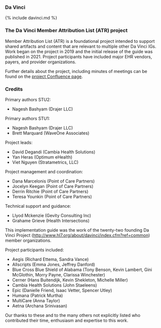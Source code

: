### Da Vinci
{% include davinci.md %}

### The Da Vinci Member Attribution List (ATR) project
Member Attribution List (ATR) is a foundational project intended to support shared artifacts and content that are relevant to multiple other Da Vinci IGs.  Work began on the project in 2019 and the initial release of the guide was published in 2021.  Project participants have included major EHR vendors, payers, and provider organizations.

Further details about the project, including minutes of meetings can be found on the [project Confluence page](https://confluence.hl7.org/pages/viewpage.action?pageId=65077395).



### Credits
Primary authors STU2:

* Nagesh Bashyam (Drajer LLC)

Primary authors STU1:

* Nagesh Bashyam (Drajer LLC)
* Brett Marquard (WaveOne Associates)


Project leads:

* David Degandi (Cambia Health Solutions)
* Yan Heras (Optimum eHealth)
* Viet Nguyen (Stratametrics, LLC)

Project management and coordination:

* Dana Marcelonis (Point of Care Partners)
* Jocelyn Keegan (Point of Care Partners)
* Derrin Ritchie (Point of Care Partners)
* Teresa Younkin (Point of Care Partners)


Technical support and guidance:

* Llyod Mckenzie (Gevity Consulting Inc)
* Grahame Grieve (Health Intersections)

This implementation guide was the work of the twenty-two founding Da Vinci Project (http://www.hl7.org/about/davinci/index.cfm?ref=common) member organizations.

Project participants included:

* Aegis (Richard Ettema, Sandra Vance)
* Allscripts (Emma Jones, Jeffrey Danford)
* Blue Cross Blue Shield of Alabama (Tony Benson, Kevin Lambert, Gini McGlothin, Morry Payne, Clarissa Winchester)
* Cerner (Hans Buitendijk, Kevin Shekleton, Michelle Miller)
* Cambia Health Solutions (John Staeleens)
* Epic (Danielle Friend, Isaac Vetter, Spencer Utley)
* Humana (Patrick Murtha)
* MultiCare (Anna Taylor)
* Aetna (Archana Srinivasan)

Our thanks to these and to the many others not explicitly listed who contributed their time, enthusiasm and expertise to this work.